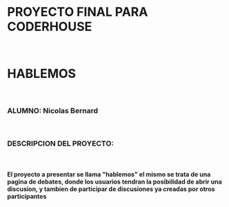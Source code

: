 <H1>PROYECTO FINAL PARA CODERHOUSE</H1>
<BR>
<H1>HABLEMOS</H1>
<BR>
<H3>ALUMNO: Nicolas Bernard</H3>
<br>
<h3>DESCRIPCION DEL PROYECTO:</h3>
<br>
<h4>El proyecto a presentar se llama <b>"hablemos"</b> el mismo se trata de una pagina de debates, donde los usuarios
tendran la posibilidad de abrir una discusion, y tambien de participar de discusiones ya creadas por otros participantes</h4>